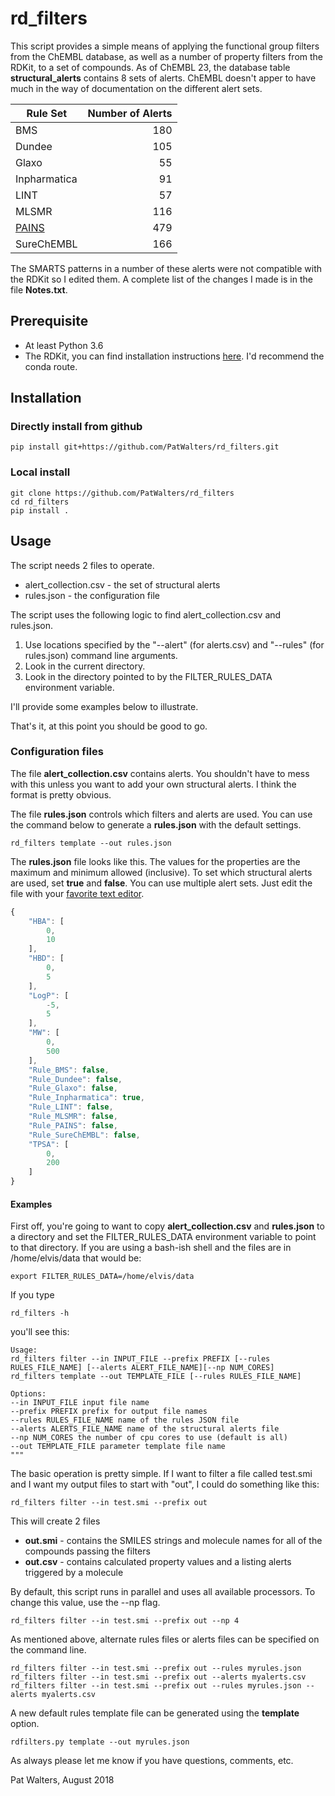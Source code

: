 # rd_filters

This script provides a simple means of applying the 
functional group filters from the ChEMBL database, as well as a number of 
property  filters from the RDKit, to a set 
of compounds.  As of ChEMBL 23,  the database table **structural_alerts**
contains 8 sets of alerts.  ChEMBL doesn't apper to have much in the way of 
documentation on the different alert sets. 

|Rule Set |Number of Alerts|
|---|---:|
|BMS|	180|
|Dundee|	105|
|Glaxo|	55|
|Inpharmatica|	91|
|LINT|	57|
|MLSMR|	116|
|[PAINS](https://pubs.acs.org/doi/abs/10.1021/jm901137j)|	479|
|SureChEMBL|	166|

The SMARTS patterns in a number of these alerts were not compatible with the RDKit
so I edited them.  A complete list of the changes I made is in the file **Notes.txt**. 

## Prerequisite

* At least Python 3.6
* The RDKit, you can find installation instructions [here](https://www.rdkit.org/docs/Install.html).  I'd recommend the conda route.

## Installation

### Directly install from github

`pip install git+https://github.com/PatWalters/rd_filters.git`

### Local install

``` shell
git clone https://github.com/PatWalters/rd_filters
cd rd_filters
pip install .
```

## Usage

The script needs 2 files to operate.

* alert_collection.csv - the set of structural alerts
* rules.json - the configuration file

The script uses the following logic to find alert_collection.csv and rules.json.

1. Use locations specified by the "--alert" (for alerts.csv) and "--rules" (for rules.json) command line arguments.
2. Look in the current directory.
3. Look in the directory pointed to by the FILTER_RULES_DATA environment variable.

I'll provide some examples below to illustrate.  

That's it, at this point you should be good to go. 

### Configuration files

The file **alert_collection.csv** contains alerts.  You shouldn't have to mess with this unless you
want to add your own structural alerts. I think the format is pretty obvious.

The file **rules.json** controls which filters and alerts are used.  You can use the command
below to generate a **rules.json** with the default settings. 

`rd_filters template --out rules.json`

The **rules.json** file looks like this. The values for the properties are the maximum and minimum 
allowed (inclusive).  To set which structural alerts are used, set **true** and **false**. You can 
use multiple alert sets. 
Just edit the file with your [favorite text editor](https://www.gnu.org/software/emacs/).

```javascript
{
    "HBA": [
        0,
        10
    ],
    "HBD": [
        0,
        5
    ],
    "LogP": [
        -5,
        5
    ],
    "MW": [
        0,
        500
    ],
    "Rule_BMS": false,
    "Rule_Dundee": false,
    "Rule_Glaxo": false,
    "Rule_Inpharmatica": true,
    "Rule_LINT": false,
    "Rule_MLSMR": false,
    "Rule_PAINS": false,
    "Rule_SureChEMBL": false,
    "TPSA": [
        0,
        200
    ]
}
```

#### Examples

First off, you're going to want to copy **alert_collection.csv** and 
**rules.json** to a directory and set the FILTER_RULES_DATA environment
variable to point to that directory.  If you are using a bash-ish shell
and the files are in /home/elvis/data that would be:

`export FILTER_RULES_DATA=/home/elvis/data`

If you type

`rd_filters -h`

you'll see this:

``` shell
Usage:
rd_filters filter --in INPUT_FILE --prefix PREFIX [--rules RULES_FILE_NAME] [--alerts ALERT_FILE_NAME][--np NUM_CORES]
rd_filters template --out TEMPLATE_FILE [--rules RULES_FILE_NAME]

Options:
--in INPUT_FILE input file name
--prefix PREFIX prefix for output file names
--rules RULES_FILE_NAME name of the rules JSON file
--alerts ALERTS_FILE_NAME name of the structural alerts file
--np NUM_CORES the number of cpu cores to use (default is all)
--out TEMPLATE_FILE parameter template file name
"""
```

The basic operation is pretty simple. If I want to filter a file called test.smi and 
I want my output files to start with "out", I could do something like this:

`rd_filters filter --in test.smi --prefix out`

This will create 2 files
* **out.smi** - contains the SMILES strings and molecule names for all of the compounds
passing the filters
* **out.csv** - contains calculated property values and a listing alerts triggered
by a molecule

By default, this script runs in parallel and uses all available processors.  To
change this value, use the --np flag. 

`rd_filters filter --in test.smi --prefix out --np 4`

As mentioned above, alternate rules files or alerts files can be specified on
the command line.

``` shell
rd_filters filter --in test.smi --prefix out --rules myrules.json
rd_filters filter --in test.smi --prefix out --alerts myalerts.csv
rd_filters filter --in test.smi --prefix out --rules myrules.json --alerts myalerts.csv
```

A new default rules template file can be generated using the **template** option.

`rdfilters.py template --out myrules.json`

As always please let me know if you have questions, comments, etc. 

Pat Walters, August 2018
